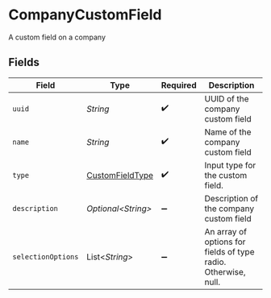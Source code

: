 # CompanyCustomField

A custom field on a company


## Fields

| Field                                                          | Type                                                           | Required                                                       | Description                                                    |
| -------------------------------------------------------------- | -------------------------------------------------------------- | -------------------------------------------------------------- | -------------------------------------------------------------- |
| `uuid`                                                         | *String*                                                       | :heavy_check_mark:                                             | UUID of the company custom field                               |
| `name`                                                         | *String*                                                       | :heavy_check_mark:                                             | Name of the company custom field                               |
| `type`                                                         | [CustomFieldType](../../models/components/CustomFieldType.md)  | :heavy_check_mark:                                             | Input type for the custom field.                               |
| `description`                                                  | *Optional\<String>*                                            | :heavy_minus_sign:                                             | Description of the company custom field                        |
| `selectionOptions`                                             | List\<*String*>                                                | :heavy_minus_sign:                                             | An array of options for fields of type radio. Otherwise, null. |